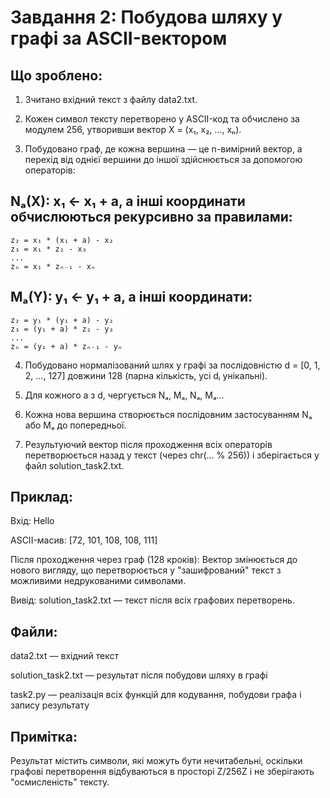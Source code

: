 # Завдання 2: Побудова шляху у графі за ASCII-вектором

## Що зроблено:
1. Зчитано вхідний текст з файлу data2.txt.

2. Кожен символ тексту перетворено у ASCII-код та обчислено за модулем 256, утворивши вектор X = (x₁, x₂, ..., xₙ).

3. Побудовано граф, де кожна вершина — це n-вимірний вектор, а перехід від однієї вершини до іншої здійснюється за допомогою операторів:

## Nₐ(X): x₁ ← x₁ + a, а інші координати обчислюються рекурсивно за правилами:

    z₂ = x₁ * (x₁ + a) - x₂
    z₃ = x₁ * z₂ - x₃
    ...
    zₙ = x₁ * zₙ₋₁ - xₙ
## Mₐ(Y): y₁ ← y₁ + a, а інші координати:

    z₂ = y₁ * (y₁ + a) - y₂
    z₃ = (y₁ + a) * z₂ - y₃
    ...
    zₙ = (y₁ + a) * zₙ₋₁ - yₙ
4. Побудовано нормалізований шлях у графі за послідовністю d = [0, 1, 2, ..., 127] довжини 128 (парна кількість, усі dᵢ унікальні).

5. Для кожного a з d, чергується Nₐ, Mₐ, Nₐ, Mₐ...

6. Кожна нова вершина створюється послідовним застосуванням Nₐ або Mₐ до попередньої.

7. Результуючий вектор після проходження всіх операторів перетворюється назад у текст (через chr(... % 256)) і зберігається у файл solution_task2.txt.

## Приклад:
Вхід: Hello

ASCII-масив: [72, 101, 108, 108, 111]

Після проходження через граф (128 кроків):
Вектор змінюється до нового вигляду, що перетворюється у "зашифрований" текст з можливими недрукованими символами.

Вивід:
solution_task2.txt — текст після всіх графових перетворень.

## Файли:
data2.txt — вхідний текст

solution_task2.txt — результат після побудови шляху в графі

task2.py — реалізація всіх функцій для кодування, побудови графа і запису результату

## Примітка:
Результат містить символи, які можуть бути нечитабельні, оскільки графові перетворення відбуваються в просторі Z/256Z і не зберігають "осмисленість" тексту.
